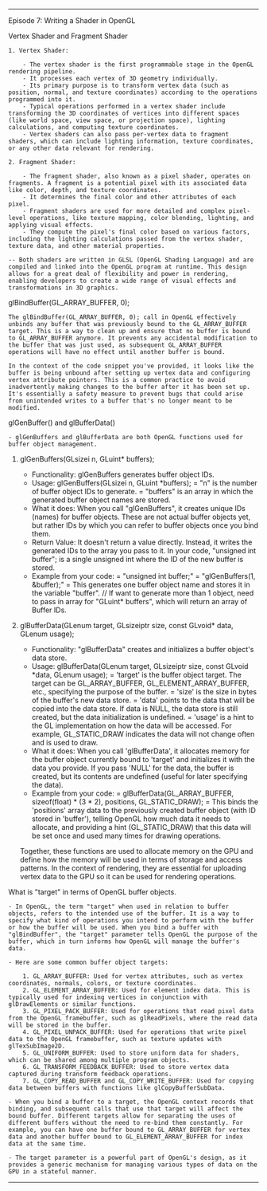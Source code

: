 -------------------------------------------------------------------------------------

Episode 7: Writing a Shader in OpenGL


Vertex Shader and Fragment Shader

    1. Vertex Shader:

        - The vertex shader is the first programmable stage in the OpenGL rendering pipeline.
        - It processes each vertex of 3D geometry individually.
        - Its primary purpose is to transform vertex data (such as position, normal, and texture coordinates) according to the operations programmed into it.
        - Typical operations performed in a vertex shader include transforming the 3D coordinates of vertices into different spaces (like world space, view space, or projection space), lighting calculations, and computing texture coordinates.
        - Vertex shaders can also pass per-vertex data to fragment shaders, which can include lighting information, texture coordinates, or any other data relevant for rendering.

    2. Fragment Shader:

        - The fragment shader, also known as a pixel shader, operates on fragments. A fragment is a potential pixel with its associated data like color, depth, and texture coordinates.
        - It determines the final color and other attributes of each pixel.
        - Fragment shaders are used for more detailed and complex pixel-level operations, like texture mapping, color blending, lighting, and applying visual effects.
        - They compute the pixel's final color based on various factors, including the lighting calculations passed from the vertex shader, texture data, and other material properties.

    -- Both shaders are written in GLSL (OpenGL Shading Language) and are compiled and linked into the OpenGL program at runtime. This design allows for a great deal of flexibility and power in rendering, enabling developers to create a wide range of visual effects and transformations in 3D graphics.



glBindBuffer(GL_ARRAY_BUFFER, 0);

    The glBindBuffer(GL_ARRAY_BUFFER, 0); call in OpenGL effectively unbinds any buffer that was previously bound to the GL_ARRAY_BUFFER target. This is a way to clean up and ensure that no buffer is bound to GL_ARRAY_BUFFER anymore. It prevents any accidental modification to the buffer that was just used, as subsequent GL_ARRAY_BUFFER operations will have no effect until another buffer is bound.

    In the context of the code snippet you've provided, it looks like the buffer is being unbound after setting up vertex data and configuring vertex attribute pointers. This is a common practice to avoid inadvertently making changes to the buffer after it has been set up. It's essentially a safety measure to prevent bugs that could arise from unintended writes to a buffer that's no longer meant to be modified.


glGenBuffer() and glBufferData()

    - glGenBuffers and glBufferData are both OpenGL functions used for buffer object management.

 1. glGenBuffers(GLsizei n, GLuint* buffers);

    - Functionality: glGenBuffers generates buffer object IDs.
    - Usage: glGenBuffers(GLsizei n, GLuint *buffers);
        = "n" is the number of buffer object IDs to generate.
        = "buffers" is an array in which the generated buffer object names are stored.
    - What it does: When you call "glGenBuffers", it creates unique IDs (names) for buffer objects. These are not actual buffer objects yet, but rather IDs by which you can refer to buffer objects once you bind them.
    - Return Value: It doesn't return a value directly. Instead, it writes the generated IDs to the array you pass to it. In your code, "unsigned int buffer"; is a single unsigned int where the ID of the new buffer is stored.
    - Example from your code:
        = "unsigned int buffer;"
        = "glGenBuffers(1, &buffer);"
        = This generates one buffer object name and stores it in the variable "buffer".
        // If want to generate more than 1 object, need to pass in array for "GLuint* buffers", which will return an array of Buffer IDs.

 2. glBufferData(GLenum target, GLsizeiptr size, const GLvoid* data, GLenum usage);

    - Functionality: "glBufferData" creates and initializes a buffer object's data store.
    - Usage: glBufferData(GLenum target, GLsizeiptr size, const GLvoid *data, GLenum usage);
        = 'target' is the buffer object target. The target can be GL_ARRAY_BUFFER, GL_ELEMENT_ARRAY_BUFFER, etc., specifying the purpose of the buffer.
        = 'size' is the size in bytes of the buffer's new data store.
        = 'data' points to the data that will be copied into the data store. If data is NULL, the data store is still created, but the data initialization is undefined.
        = 'usage' is a hint to the GL implementation on how the data will be accessed. For example, GL_STATIC_DRAW indicates the data will not change often and is used to draw.
    - What it does: When you call 'glBufferData', it allocates memory for the buffer object currently bound to 'target' and initializes it with the data you provide. If you pass 'NULL' for the data, the buffer is created, but its contents are undefined (useful for later specifying the data).
    - Example from your code:
        = glBufferData(GL_ARRAY_BUFFER, sizeof(float) * (3 * 2), positions, GL_STATIC_DRAW);
        = This binds the 'positions' array data to the previously created buffer object (with ID stored in 'buffer'), telling OpenGL how much data it needs to allocate, and providing a hint (GL_STATIC_DRAW) that this data will be set once and used many times for drawing operations.
    
    Together, these functions are used to allocate memory on the GPU and define how the memory will be used in terms of storage and access patterns. In the context of rendering, they are essential for uploading vertex data to the GPU so it can be used for rendering operations.



What is "target" in terms of OpenGL buffer objects.

    - In OpenGL, the term "target" when used in relation to buffer objects, refers to the intended use of the buffer. It is a way to specify what kind of operations you intend to perform with the buffer or how the buffer will be used. When you bind a buffer with "glBindBuffer", the "target" parameter tells OpenGL the purpose of the buffer, which in turn informs how OpenGL will manage the buffer's data.

    - Here are some common buffer object targets:

        1. GL_ARRAY_BUFFER: Used for vertex attributes, such as vertex coordinates, normals, colors, or texture coordinates.
        2. GL_ELEMENT_ARRAY_BUFFER: Used for element index data. This is typically used for indexing vertices in conjunction with glDrawElements or similar functions.
        3. GL_PIXEL_PACK_BUFFER: Used for operations that read pixel data from the OpenGL framebuffer, such as glReadPixels, where the read data will be stored in the buffer.
        4. GL_PIXEL_UNPACK_BUFFER: Used for operations that write pixel data to the OpenGL framebuffer, such as texture updates with glTexSubImage2D.
        5. GL_UNIFORM_BUFFER: Used to store uniform data for shaders, which can be shared among multiple program objects.
        6. GL_TRANSFORM_FEEDBACK_BUFFER: Used to store vertex data captured during transform feedback operations.
        7. GL_COPY_READ_BUFFER and GL_COPY_WRITE_BUFFER: Used for copying data between buffers with functions like glCopyBufferSubData.

    - When you bind a buffer to a target, the OpenGL context records that binding, and subsequent calls that use that target will affect the bound buffer. Different targets allow for separating the uses of different buffers without the need to re-bind them constantly. For example, you can have one buffer bound to GL_ARRAY_BUFFER for vertex data and another buffer bound to GL_ELEMENT_ARRAY_BUFFER for index data at the same time.

    - The target parameter is a powerful part of OpenGL's design, as it provides a generic mechanism for managing various types of data on the GPU in a stateful manner.

-------------------------------------------------------------------------------------